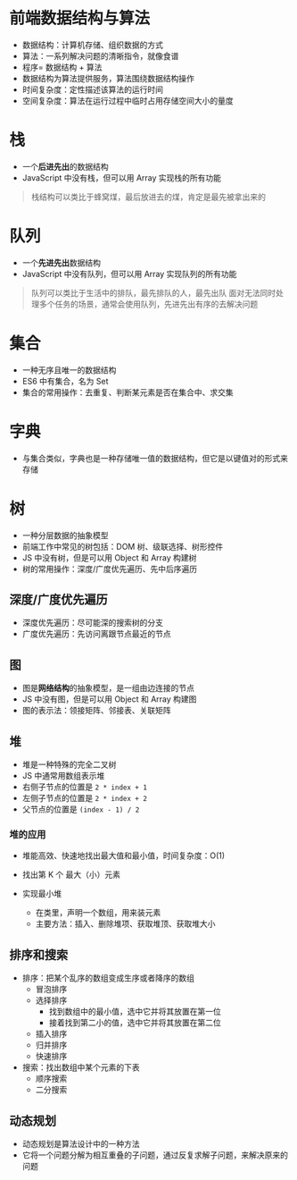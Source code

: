 # 前端数据结构与算法

- 数据结构：计算机存储、组织数据的方式
- 算法：一系列解决问题的清晰指令，就像食谱
- 程序= 数据结构 + 算法
- 数据结构为算法提供服务，算法围绕数据结构操作
- 时间复杂度：定性描述该算法的运行时间
- 空间复杂度：算法在运行过程中临时占用存储空间大小的量度

# 栈

- 一个**后进先出**的数据结构
- JavaScript 中没有栈，但可以用 Array 实现栈的所有功能

> 栈结构可以类比于蜂窝煤，最后放进去的煤，肯定是最先被拿出来的

# 队列

- 一个**先进先出**数据结构
- JavaScript 中没有队列，但可以用 Array 实现队列的所有功能

> 队列可以类比于生活中的排队，最先排队的人，最先出队
> 面对无法同时处理多个任务的场景，通常会使用队列，先进先出有序的去解决问题

# 集合

- 一种无序且唯一的数据结构
- ES6 中有集合，名为 Set
- 集合的常用操作：去重复、判断某元素是否在集合中、求交集

# 字典

- 与集合类似，字典也是一种存储唯一值的数据结构，但它是以键值对的形式来存储

# 树

- 一种分层数据的抽象模型
- 前端工作中常见的树包括：DOM 树、级联选择、树形控件
- JS 中没有树，但是可以用 Object 和 Array 构建树
- 树的常用操作：深度/广度优先遍历、先中后序遍历

## 深度/广度优先遍历

- 深度优先遍历：尽可能深的搜索树的分支
- 广度优先遍历：先访问离跟节点最近的节点

## 图

- 图是**网络结构**的抽象模型，是一组由边连接的节点
- JS 中没有图，但是可以用 Object 和 Array 构建图
- 图的表示法：领接矩阵、邻接表、关联矩阵

## 堆

- 堆是一种特殊的完全二叉树
- JS 中通常用数组表示堆
- 右侧子节点的位置是 `2 * index + 1`
- 左侧子节点的位置是 `2 * index + 2`
- 父节点的位置是 `(index - 1) / 2`

### 堆的应用

- 堆能高效、快速地找出最大值和最小值，时间复杂度：O(1)
- 找出第 K 个 最大（小）元素

- 实现最小堆
  - 在类里，声明一个数组，用来装元素
  - 主要方法：插入、删除堆项、获取堆顶、获取堆大小

## 排序和搜索

- 排序：把某个乱序的数组变成生序或者降序的数组
  - 冒泡排序
  - 选择排序
    - 找到数组中的最小值，选中它并将其放置在第一位
    - 接着找到第二小的值，选中它并将其放置在第二位
  - 插入排序
  - 归并排序
  - 快速排序
- 搜索：找出数组中某个元素的下表
  - 顺序搜索
  - 二分搜索

## 动态规划

- 动态规划是算法设计中的一种方法
- 它将一个问题分解为相互重叠的子问题，通过反复求解子问题，来解决原来的问题
